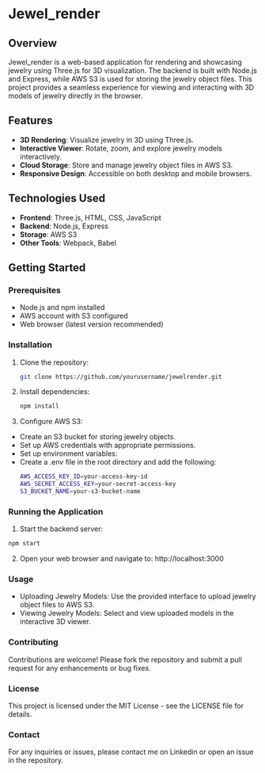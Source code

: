 # Jewel_render

## Overview

Jewel_render is a web-based application for rendering and showcasing jewelry using Three.js for 3D visualization. The backend is built with Node.js and Express, while AWS S3 is used for storing the jewelry object files. This project provides a seamless experience for viewing and interacting with 3D models of jewelry directly in the browser.

## Features

- **3D Rendering**: Visualize jewelry in 3D using Three.js.
- **Interactive Viewer**: Rotate, zoom, and explore jewelry models interactively.
- **Cloud Storage**: Store and manage jewelry object files in AWS S3.
- **Responsive Design**: Accessible on both desktop and mobile browsers.

## Technologies Used

- **Frontend**: Three.js, HTML, CSS, JavaScript
- **Backend**: Node.js, Express
- **Storage**: AWS S3
- **Other Tools**: Webpack, Babel

## Getting Started

### Prerequisites

- Node.js and npm installed
- AWS account with S3 configured
- Web browser (latest version recommended)

### Installation

1. Clone the repository:
   ```sh
   git clone https://github.com/yourusername/jewelrender.git
   
2. Install dependencies:
   ```sh
   npm install
   
3. Configure AWS S3:

- Create an S3 bucket for storing jewelry objects.
- Set up AWS credentials with appropriate permissions.
- Set up environment variables:
- Create a .env file in the root directory and add the following:
  ```sh
  AWS_ACCESS_KEY_ID=your-access-key-id
  AWS_SECRET_ACCESS_KEY=your-secret-access-key
  S3_BUCKET_NAME=your-s3-bucket-name

### Running the Application

1. Start the backend server:
  ```sh
  npm start
 ```

2. Open your web browser and navigate to:
   http://localhost:3000

### Usage
- Uploading Jewelry Models: Use the provided interface to upload jewelry object files to AWS S3.
- Viewing Jewelry Models: Select and view uploaded models in the interactive 3D viewer.

### Contributing
Contributions are welcome! Please fork the repository and submit a pull request for any enhancements or bug fixes.

### License
This project is licensed under the MIT License - see the LICENSE file for details.

### Contact
For any inquiries or issues, please contact me on Linkedin or open an issue in the repository.


